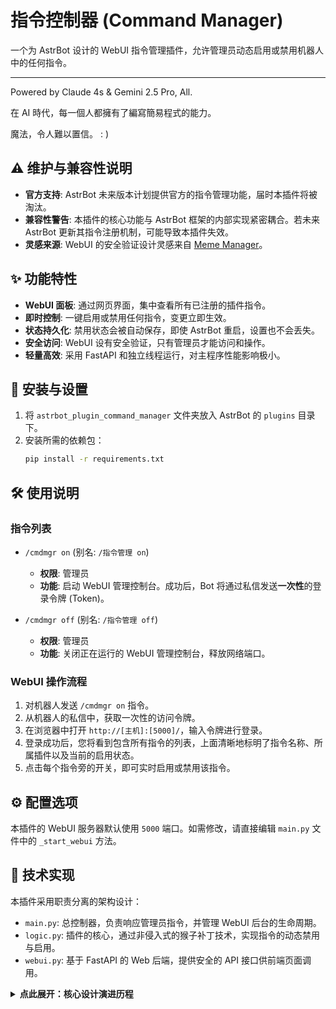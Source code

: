 # 指令控制器 (Command Manager)

一个为 AstrBot 设计的 WebUI 指令管理插件，允许管理员动态启用或禁用机器人中的任何指令。

---

Powered by Claude 4s & Gemini 2.5 Pro, All.

在 AI 時代，每一個人都擁有了編寫簡易程式的能力。

魔法，令人難以置信。 : )


## ⚠️ 维护与兼容性说明

- **官方支持**: AstrBot 未来版本计划提供官方的指令管理功能，届时本插件将被淘汰。
- **兼容性警告**: 本插件的核心功能与 AstrBot 框架的内部实现紧密耦合。若未来 AstrBot 更新其指令注册机制，可能导致本插件失效。
- **灵感来源**: WebUI 的安全验证设计灵感来自 [Meme Manager](https://github.com/anka-afk/astrbot_plugin_meme_manager)。

## ✨ 功能特性

- **WebUI 面板**: 通过网页界面，集中查看所有已注册的插件指令。
- **即时控制**: 一键启用或禁用任何指令，变更立即生效。
- **状态持久化**: 禁用状态会被自动保存，即使 AstrBot 重启，设置也不会丢失。
- **安全访问**: WebUI 设有安全验证，只有管理员才能访问和操作。
- **轻量高效**: 采用 FastAPI 和独立线程运行，对主程序性能影响极小。

## 🚀 安装与设置

1.  将 `astrbot_plugin_command_manager` 文件夹放入 AstrBot 的 `plugins` 目录下。
2.  安装所需的依赖包：
    ```bash
    pip install -r requirements.txt
    ```

## 🛠️ 使用说明

### 指令列表

- `/cmdmgr on` (别名: `/指令管理 on`)
  - **权限**: 管理员
  - **功能**: 启动 WebUI 管理控制台。成功后，Bot 将通过私信发送**一次性**的登录令牌 (Token)。

- `/cmdmgr off` (别名: `/指令管理 off`)
  - **权限**: 管理员
  - **功能**: 关闭正在运行的 WebUI 管理控制台，释放网络端口。

### WebUI 操作流程

1.  对机器人发送 `/cmdmgr on` 指令。
2.  从机器人的私信中，获取一次性的访问令牌。
3.  在浏览器中打开 `http://[主机]:[5000]/`，输入令牌进行登录。
4.  登录成功后，您将看到包含所有指令的列表，上面清晰地标明了指令名称、所属插件以及当前的启用状态。
5.  点击每个指令旁的开关，即可实时启用或禁用该指令。

## ⚙️ 配置选项

本插件的 WebUI 服务器默认使用 `5000` 端口。如需修改，请直接编辑 `main.py` 文件中的 `_start_webui` 方法。

## 🔬 技术实现

本插件采用职责分离的架构设计：

- `main.py`: 总控制器，负责响应管理员指令，并管理 WebUI 后台的生命周期。
- `logic.py`: 插件的核心，通过非侵入式的猴子补丁技术，实现指令的动态禁用与启用。
- `webui.py`: 基于 FastAPI 的 Web 后端，提供安全的 API 接口供前端页面调用。

<details>
<summary><strong>点此展开：核心设计演进历程</strong></summary>

### 背景：从侵入式修改到非侵入式补丁

本插件的核心功能（禁用/启用指令）经过了一次重要的技术重构，从一个有状态、具侵入性的设计，演进为一个无状态、非侵入式且生命周期安全的设计。这确保了插件在被卸载后，不会对 AstrBot 的核心状态造成任何永久性的污染。

#### 1. 旧有设计（已废弃）

最初的实现方式是直接修改 AstrBot 的全局指令注册表 `star_handlers_registry`：
- **禁用**: 从 `star_handlers_registry._handlers` 列表中移除指定的指令处理器，并将其备份到一个本地缓存。
- **启用**: 从本地缓存中取回指令处理器，并将其重新添加回 `star_handlers_registry._handlers` 列表。

**缺陷**: 这种方法存在一个致命的生命周期问题。如果插件在禁用某些指令后被停用或卸载，由于清理逻辑未能正确执行，那些被移除的指令将**永久失效**，除非重启整个 AstrBot 服务。这是一种对核心状态的直接且危险的修改。

#### 2. 当前设计：非侵入式猴子补丁

为了解决上述问题，我们借鉴了 `gemini_patcher` 插件的成功经验，采用了**猴子补丁 (Monkey Patching)** 技术，在不修改任何核心数据结构的前提下，动态地改变系统行为。

**核心思路**: 我们不再修改 `star_handlers_registry` 的内容，而是去“拦截”AstrBot 获取指令列表的行为。我们选择的拦截点是 `astrbot.core.star.star_handler.StarHandlerRegistry` 类中的 `get_handlers_by_event_type` 方法，这是 AstrBot 指令分发流程的关键。

**补丁逻辑 (`logic.py`)**

1.  **状态管理**: 维护一个全局 `set` (`disabled_handlers_set`)，仅用于存储被禁用指令的唯一名称 (`handler_full_name`)。

2.  **补丁函数 `_patched_get_handlers_on_class`**:
    a. 调用原始的 `get_handlers_by_event_type` 方法，获取一份**完整的、未经修改的**指令列表。
    b. 根据 `disabled_handlers_set` 过滤掉所有被禁用的指令。
    c. 返回一个临时的、过滤后的新列表给调用方。

3.  **生命周期管理**:
    - **应用补丁 (`apply_patch`)**: 在插件初始化时，将 `StarHandlerRegistry.get_handlers_by_event_type` 替换为我们的补丁函数，并备份原始方法。
    - **移除补丁 (`remove_patch`)**: 在插件终止时，将备份的原始方法恢复到 `StarHandlerRegistry` 类上，使系统完美恢复到原始状态。

#### 3. 技术挑战：实例补丁 vs. 类补丁

- **失败的尝试**: 最初尝试在 `star_handlers_registry` 这个**实例 (instance)** 上应用补丁，导致 `TypeError` (丢失 `self` 参数)，因为 AstrBot 内部的调用方式绕过了标准的实例方法绑定机制。

- **最终方案**: 采用更稳健的**类级别补丁**。直接修改 `StarHandlerRegistry` 这个**类 (class)** 的方法定义，确保**所有**该类的实例在调用此方法时，都能正确地接收到 `self` 参数，从而根本上解决了问题。

```python
# logic.py - 最终的补丁应用逻辑
def apply_patch():
    global _original_get_handlers_on_class
    if _original_get_handlers_on_class is None:
        # 从类本身备份原始函数
        _original_get_handlers_on_class = StarHandlerRegistry.get_handlers_by_event_type
        # 在类本身上替换为我们的补丁函数
        StarHandlerRegistry.get_handlers_by_event_type = _patched_get_handlers_on_class
```

### 结论

目前的实现是健壮、安全且可维护的。它完美地实现了动态指令管理的功能，同时遵循了非侵入式设计的最佳实践，确保了插件的独立性和系统的整体稳定性。

</details>
